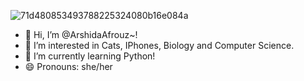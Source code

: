 ![71d480853493788225324080b16e084a](https://github.com/user-attachments/assets/9432cc17-703e-4c50-be84-212e8e8cbbd3)

- 👋 Hi, I’m @ArshidaAfrouz~!
- 👀 I’m interested in Cats, IPhones, Biology and Computer Science.
- 🌱 I’m currently learning Python!
- 😄 Pronouns: she/her

<!---
ArshidaAfrouz/ArshidaAfrouz is a ✨ special ✨ repository because its `README.md` (this file) appears on your GitHub profile.
You can click the Preview link to take a look at your changes.
--->
